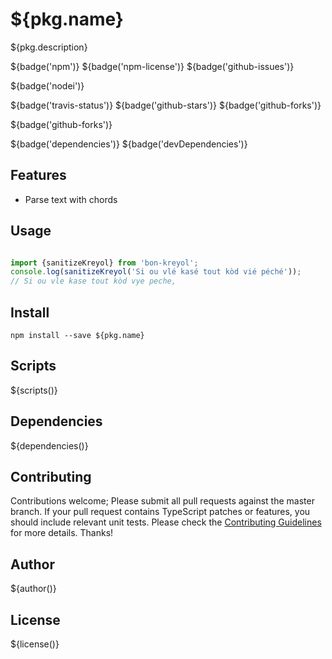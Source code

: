 # ${pkg.name}

${pkg.description}

${badge('npm')} ${badge('npm-license')} ${badge('github-issues')}

${badge('nodei')}

${badge('travis-status')}
${badge('github-stars')}
${badge('github-forks')}

${badge('github-forks')}

${badge('dependencies')}
${badge('devDependencies')}

## Features

- Parse text with chords

## Usage

```js

import {sanitizeKreyol} from 'bon-kreyol';
console.log(sanitizeKreyol('Si ou vlé kasé tout kòd vié péché'));
// Si ou vle kase tout kòd vye peche,
```

## Install

`npm install --save ${pkg.name}`


## Scripts

${scripts()}

## Dependencies

${dependencies()}

## Contributing

Contributions welcome; Please submit all pull requests against the master branch. If your pull request contains TypeScript patches or features, you should include relevant unit tests. Please check the [Contributing Guidelines](contributng.md) for more details. Thanks!

## Author

${author()}

## License

${license()}